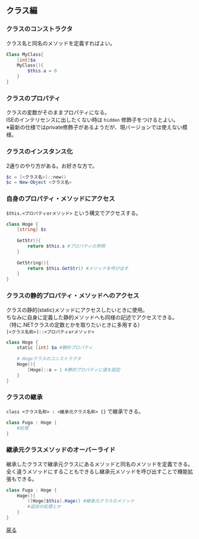 ## クラス編

### クラスのコンストラクタ

クラス名と同名のメソッドを定義すればよい。

```powershell
Class MyClass{
    [int]$a
    MyClass(){
        $this.a = 0
    }
}
```

### クラスのプロパティ

クラスの変数がそのままプロパティになる。  
ISEのインテリセンスに出したくない時は `hidden` 修飾子をつけるとよい。  
※最新の仕様ではprivate修飾子があるようだが、現バージョンでは使えない模様。

### クラスのインスタンス化

2通りのやり方がある。お好きな方で。

```powershell
$c = [<クラス名>]::new()
$c = New-Object <クラス名>
```

### 自身のプロパティ・メソッドにアクセス

`$this.<プロパティorメソッド>` という構文でアクセスする。

```powershell
class Hoge {
    [string] $s
    
    GetStr(){
        return $this.s #プロパティの参照
    }
    
    GetString(){
        return $this.GetStr() #メソッドを呼び出す
    }
}
```

### クラスの静的プロパティ・メソッドへのアクセス

クラスの静的(static)メソッドにアクセスしたいときに使用。  
ちなみに自身に定義した静的メソッドへも同様の記述でアクセスできる。  
（特に.NETクラスの定数とかを取りたいときに多用する）  
`[<クラス名称>]::<プロパティorメソッド>`  

```powershell
class Hoge {
    static [int] $a #静的プロパティ
    
    # Hogeクラスのコンストラクタ
    Hoge(){
        [Hoge]::a = 1 #静的プロパティに値を設定
    }
}
```

### クラスの継承

`class <クラス名称> : <継承元クラス名称> {}` で継承できる。

```powershell
class Fuga : Hoge {
    #処理
}
```

### 継承元クラスメソッドのオーバーライド

継承したクラスで継承元クラスにあるメソッドと同名のメソッドを定義できる。  
全く違うメソッドにすることもできるし継承元メソッドを呼び出すことで機能拡張もできる。

```powershell
class Fuga : Hoge {
    Hage(){
        ([Hoge]$this).Hage() #継承元クラスのメソッド
        #追加の処理とか
    }
}
```

[戻る](/README.md)
